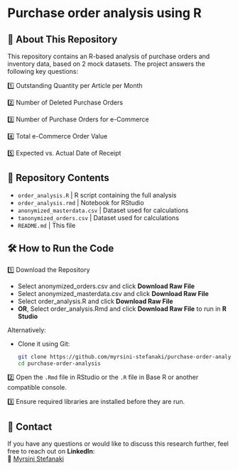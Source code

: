 # Purchase order analysis using R

## 📖 About This Repository
This repository contains an R-based analysis of purchase orders and inventory data, based on 2 mock datasets. The project answers the following key questions:

1️⃣ Outstanding Quantity per Article per Month

2️⃣ Number of Deleted Purchase Orders

3️⃣ Number of Purchase Orders for e-Commerce

4️⃣ Total e-Commerce Order Value

5️⃣ Expected vs. Actual Date of Receipt

## 📂 Repository Contents
- `order_analysis.R` |	R script containing the full analysis
- `order_analysis.rmd`	| Notebook for RStudio
- `anonymized_masterdata.csv` | Dataset used for calculations
- `tanonymized_orders.csv` | Dataset used for calculations
- `README.md` |	This file

## 🛠️ How to Run the Code

1️⃣ Download the Repository
- Select anonymized_orders.csv and click **Download Raw File**
- Select anonymized_masterdata.csv and click **Download Raw File**
- Select order_analysis.R and click **Download Raw File**
- **OR**, Select order_analysis.Rmd and click **Download Raw File** to run in **R Studio**

Alternatively:
- Clone it using Git:  
     ```bash
     git clone https://github.com/myrsini-stefanaki/purchase-order-analysis.git
     cd purchase-order-analysis
     ```

2️⃣ Open the `.Rmd` file in RStudio or the `.R` file in Base R or another compatible console.

3️⃣ Ensure required libraries are installed before they are run. 

## 📩 Contact  

If you have any questions or would like to discuss this research further, feel free to reach out on **LinkedIn**:  
🔗 [Myrsini Stefanaki](https://www.linkedin.com/in/myrsini-stefanaki-b0a031100/)


